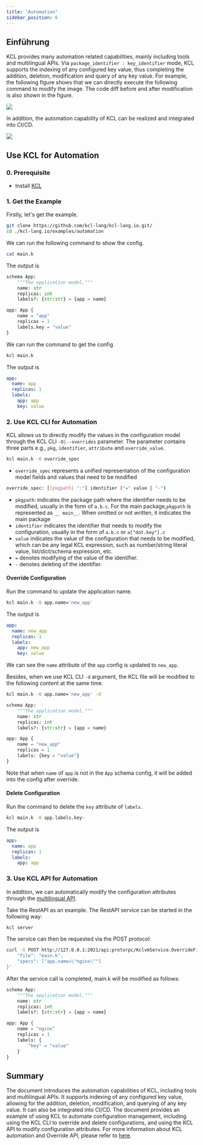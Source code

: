 ```yaml
---
title: "Automation"
sidebar_position: 6
---
```


## Einführung

KCL provides many automation related capabilities, mainly including tools and multilingual APIs. Via `package_identifier : key_identifier` mode, KCL supports the indexing of any configured key value, thus completing the addition, deletion, modification and query of any key value. For example, the following figure shows that we can directly execute the following command to modify the image. The code diff before and after modification is also shown in the figure.

![](/img/blog/2022-09-15-declarative-config-overview/14-kcl-image-update.png)

In addition, the automation capability of KCL can be realized and integrated into CI/CD.

![](/img/blog/2022-09-15-declarative-config-overview/15-kcl-automation.png)

## Use KCL for Automation

### 0. Prerequisite

- Install [KCL](https://kcl-lang.io/docs/user_docs/getting-started/install)

### 1. Get the Example

Firstly, let's get the example.

```bash
git clone https://github.com/kcl-lang/kcl-lang.io.git/
cd ./kcl-lang.io/examples/automation
```

We can run the following command to show the config.

```bash
cat main.k
```

The output is

```python
schema App:
    """The application model."""
    name: str
    replicas: int
    labels?: {str:str} = {app = name}

app: App {
    name = "app"
    replicas = 1
    labels.key = "value"
}
```

We can run the command to get the config

```bash
kcl main.k
```

The output is

```yaml
app:
  name: app
  replicas: 1
  labels:
    app: app
    key: value
```

### 2. Use KCL CLI for Automation

KCL allows us to directly modify the values in the configuration model through the KCL CLI `-O|--overrides` parameter. The parameter contains three parts e.g., `pkg`, `identifier`, `attribute` and `override_value`.

```bash
kcl main.k -O override_spec
```

- `override_spec` represents a unified representation of the configuration model fields and values that need to be modified

```bash
override_spec: [[pkgpath] ":"] identifier ("=" value | "-")
```

- `pkgpath`: indicates the package path where the identifier needs to be modified, usually in the form of `a.b.c`. For the main package,`pkgpath` is represented as `__ main__`. When omitted or not written, it indicates the main package
- `identifier` indicates the identifier that needs to modify the configuration, usually in the form of `a.b.c` or `a["dot.key"].c`
- `value` indicates the value of the configuration that needs to be modified, which can be any legal KCL expression, such as number/string literal value, list/dict/schema expression, etc.
- `=` denotes modifying of the value of the identifier.
- `-` denotes deleting of the identifier.

#### Override Configuration

Run the command to update the application name.

```bash
kcl main.k -O app.name='new_app'
```

The output is

```yaml
app:
  name: new_app
  replicas: 1
  labels:
    app: new_app
    key: value
```

We can see the `name` attribute of the `app` config is updated to `new_app`.

Besides, when we use KCL CLI `-d` argument, the KCL file will be modified to the following content at the same time.

```bash
kcl main.k -O app.name='new_app' -d
```

```python
schema App:
    """The application model."""
    name: str
    replicas: int
    labels?: {str:str} = {app = name}

app: App {
    name = "new_app"
    replicas = 1
    labels: {key = "value"}
}
```

Note that when `name` of `app` is not in the `App` schema config, it will be added into the config after override.

#### Delete Configuration

Run the command to delete the `key` attribute of `labels`.

```bash
kcl main.k -O app.labels.key-
```

The output is

```yaml
app:
  name: app
  replicas: 1
  labels:
    app: app
```

### 3. Use KCL API for Automation

In addition, we can automatically modify the configuration attributes through the [multilingual API](/docs/reference/xlang-api/overview).

Take the RestAPI as an example. The RestAPI service can be started in the following way:

```bash
kcl server
```

The service can then be requested via the POST protocol:

```bash
curl -X POST http://127.0.0.1:2021/api:protorpc/KclvmService.OverrideFile -H 'content-type: accept/json' -d '{
    "file": "main.k",
    "specs": ["app.name=\"nginx\""]
}'
```

After the service call is completed, main.k will be modified as follows:

```python
schema App:
    """The application model."""
    name: str
    replicas: int
    labels?: {str:str} = {app = name}

app: App {
    name = "nginx"
    replicas = 1
    labels: {
        "key" = "value"
    }
}
```

## Summary

The document introduces the automation capabilities of KCL, including tools and multilingual APIs. It supports indexing of any configured key value, allowing for the addition, deletion, modification, and querying of any key value. It can also be integrated into CI/CD. The document provides an example of using KCL to automate configuration management, including using the KCL CLI to override and delete configurations, and using the KCL API to modify configuration attributes. For more information about KCL automation and Override API, please refer to [here](/docs/reference/lang/tour#kcl-cli-variable-override).
